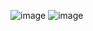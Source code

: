 ![image](https://user-images.githubusercontent.com/81418010/235059038-cd005638-0402-43d3-86af-95b7ec07eb6b.png)
![image](https://user-images.githubusercontent.com/81418010/235065054-2e22cddf-303a-4986-af7b-333b75b67788.png)
